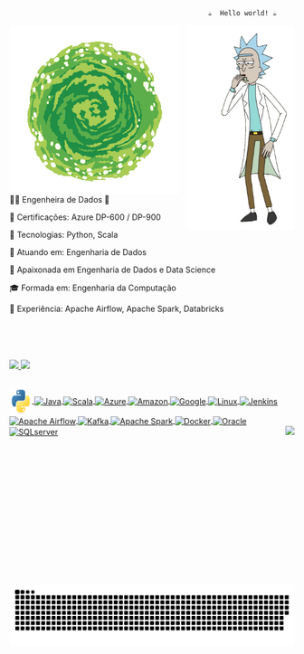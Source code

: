<div>
 
                                                     ☕  Hello world! ☕
<img width="190px" align="right"  src="https://raw.githubusercontent.com/Elyabe/Elyabe/master/images/rick-dancing.gif">
<img width="300px" align="left" src="https://raw.githubusercontent.com/Elyabe/elyabe/master/images/portal-3.gif"> 

👩‍💻 Engenheira de Dados 🎲

:pushpin: Certificações: Azure DP-600 / DP-900

🔧 Tecnologias: Python, Scala

🏢 Atuando em: Engenharia de Dados

🚀 Apaixonada em Engenharia de Dados e Data Science

🎓 Formada em: Engenharia da Computação

👯 Experiência: Apache Airflow, Apache Spark, Databricks

<br/>
<br/>
<br/>
<br/>

<div>
   
<a href="https://github.com/patriciajunqueira">
<img height="180em" src="https://github-readme-stats.vercel.app/api?username=patriciajunqueira&show_icons=true&theme=dracula&include_all_commits=true&count_private=true"/>
<img height="180em" src="https://github-readme-stats.vercel.app/api/top-langs/?username=patriciajunqueira&layout=compact&langs_count=7&theme=dracula"/>
</div>

##   

  <img align="center" alt="Python" height="50" width="40" src="https://raw.githubusercontent.com/devicons/devicon/master/icons/python/python-original.svg">
  <img align="center" alt="Java" height="50" width="40" src="https://cdn.jsdelivr.net/gh/devicons/devicon/icons/java/java-original.svg">
  <img align="center" alt="Scala" height="100" width="55" src="https://cdn.jsdelivr.net/gh/devicons/devicon/icons/scala/scala-original-wordmark.svg" />
  <img align="center" alt="Azure" height="120" width="70" src="https://cdn.jsdelivr.net/gh/devicons/devicon/icons/azure/azure-original-wordmark.svg" />  
  <img align="center" alt="Amazon" height="50" width="40" src="https://cdn.jsdelivr.net/gh/devicons/devicon@latest/icons/amazonwebservices/amazonwebservices-original-wordmark.svg"/>
  <img align="center" alt="Google" height="50" width="40" src="https://cdn.jsdelivr.net/gh/devicons/devicon@latest/icons/googlecloud/googlecloud-original.svg" />
  <img align="center" alt="Linux" height="40" width="30" src="https://cdn.jsdelivr.net/gh/devicons/devicon/icons/linux/linux-original.svg" />
  <img align="center" alt="Jenkins" height="40" width="30" src="https://cdn.jsdelivr.net/gh/devicons/devicon/icons/jenkins/jenkins-original.svg" />
  <img align="center" alt="Apache Airflow" height="40" width="30" src="https://cdn.jsdelivr.net/gh/devicons/devicon@latest/icons/apacheairflow/apacheairflow-original.svg" />
  <img align="center" alt="Kafka" height="40" width="40" src="https://cdn.jsdelivr.net/gh/devicons/devicon/icons/apachekafka/apachekafka-original.svg" />
  <img align="center" alt="Apache Spark" height="70" width="70" src="https://cdn.jsdelivr.net/gh/devicons/devicon@latest/icons/apachespark/apachespark-original-wordmark.svg" />
  <img align="center" alt="Docker" height="90" width="40" src="https://cdn.jsdelivr.net/gh/devicons/devicon/icons/docker/docker-original-wordmark.svg" />
  <img align="center" alt="Oracle" height="60" width="60" src="https://cdn.jsdelivr.net/gh/devicons/devicon/icons/oracle/oracle-original.svg" />
  <img align="center" alt="SQLserver" height="50" width="40" src="https://img.icons8.com/color/48/000000/microsoft-sql-server.png"/>

<img align="right" height="280px" width="auto" src="https://firebasestorage.googleapis.com/v0/b/imagem-93c86.appspot.com/o/e425a773-bdc4-4fb3-bd25-539ac71e4a0b-removebg-preview.png?alt=media&token=696f7565-05f9-4c39-bdc5-68afabd81d24"/>


#

<picture align="center">
  <source media="(prefers-color-scheme: dark)" srcset="https://raw.githubusercontent.com/PATRICIAJUNQUEIRA/PATRICIAJUNQUEIRA/output/github-contribution-grid-snake-dark.svg">
  <source media="(prefers-color-scheme: light)" srcset="https://raw.githubusercontent.com/PATRICIAJUNQUEIRAPATRICIAJUNQUEIRA/output/github-contribution-grid-snake-dark.svg">
  <img align="center" alt="github contribution grid snake animation" src="https://raw.githubusercontent.com/PATRICIAJUNQUEIRA/PATRICIAJUNQUEIRA/output/github-contribution-grid-snake.svg">
</picture>
